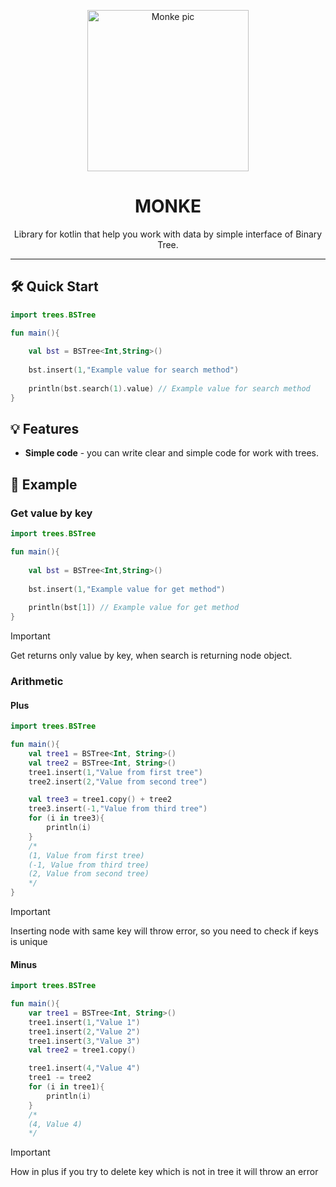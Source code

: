 <p align="center"><img src="https://i.imgur.com/ZNsaOXf.jpeg" height="258" alt="Monke pic" /> </p>
<h1 align="center">MONKE</h1>
<p align="center">Library for kotlin that help you work with data by simple interface of Binary Tree.</p>

<hr>

## 🛠️ Quick Start
```kotlin
import trees.BSTree

fun main(){
    
    val bst = BSTree<Int,String>()
    
    bst.insert(1,"Example value for search method")
    
    println(bst.search(1).value) // Example value for search method
}
```

## 💡 Features
* <b>Simple code</b> - you can write clear and simple code for work with trees.

## 📃 Example
### Get value by key
```kotlin
import trees.BSTree

fun main(){
    
    val bst = BSTree<Int,String>()
    
    bst.insert(1,"Example value for get method")
    
    println(bst[1]) // Example value for get method
}
```

>[!IMPORTANT]
>
>Get returns only value by key, when search is returning node object.

### Arithmetic
#### Plus
```kotlin
import trees.BSTree

fun main(){
    val tree1 = BSTree<Int, String>()
    val tree2 = BSTree<Int, String>()
    tree1.insert(1,"Value from first tree")
    tree2.insert(2,"Value from second tree")

    val tree3 = tree1.copy() + tree2
    tree3.insert(-1,"Value from third tree")
    for (i in tree3){
        println(i)
    }
    /*
    (1, Value from first tree)
    (-1, Value from third tree)
    (2, Value from second tree)
    */
}
```

>[!IMPORTANT]
>
>Inserting node with same key will throw error, so you need to check if keys is unique

#### Minus
```kotlin
import trees.BSTree

fun main(){
    var tree1 = BSTree<Int, String>()
    tree1.insert(1,"Value 1")
    tree1.insert(2,"Value 2")
    tree1.insert(3,"Value 3")
    val tree2 = tree1.copy()

    tree1.insert(4,"Value 4")
    tree1 -= tree2
    for (i in tree1){
        println(i)
    }
    /*
    (4, Value 4)
    */
```
> [!IMPORTANT]
> 
> How in plus if you try to delete key which is not in tree it will throw an error
